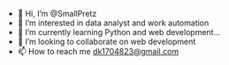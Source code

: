 - 👋 Hi, I’m @SmallPretz
- 👀 I’m interested in data analyst and work automation
- 🌱 I’m currently learning Python and web development...
- 💞️ I’m looking to collaborate on web development
- 📫 How to reach me dk1704823@gmail.com

<!---
SmallPretz/SmallPretz is a ✨ special ✨ repository because its `README.md` (this file) appears on your GitHub profile.
You can click the Preview link to take a look at your changes.
--->
